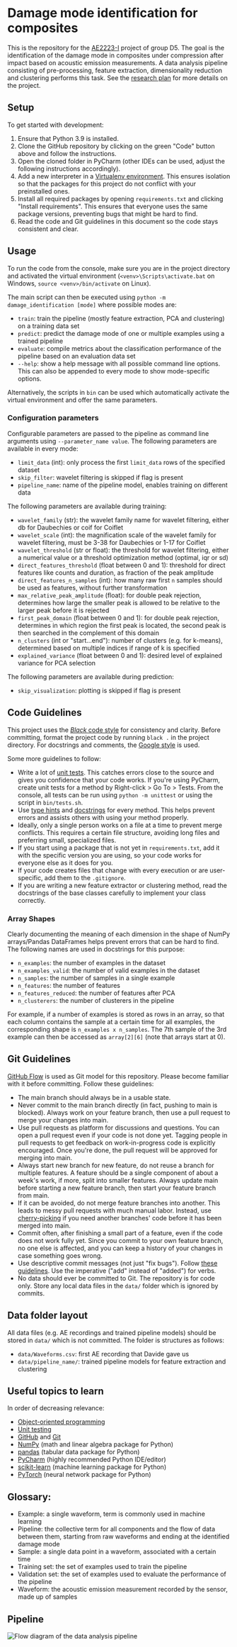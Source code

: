 # Damage mode identification for composites
This is the repository for the [AE2223-I](https://studiegids.tudelft.nl/a101_displayCourse.do?course_id=54305) project of group D5. The goal is the identification of the damage mode in composites under compression after impact based on acoustic emission measurements. A data analysis pipeline consisting of pre-processing, feature extraction, dimensionality reduction and clustering performs this task. See the [research plan](docs/Research_plan.pdf) for more details on the project.


## Setup
To get started with development:
1. Ensure that Python 3.9 is installed.
2. Clone the GitHub repository by clicking on the green "Code" button above and follow the instructions.
3. Open the cloned folder in PyCharm (other IDEs can be used, adjust the following instructions accordingly).
4. Add a new interpreter in a [Virtualenv environment](https://docs.python.org/3/tutorial/venv.html). This ensures isolation so that the packages for this project do not conflict with your preinstalled ones.
5. Install all required packages by opening `requirements.txt` and clicking "Install requirements". This ensures that everyone uses the same package versions, preventing bugs that might be hard to find.
6. Read the code and Git guidelines in this document so the code stays consistent and clear.


## Usage
To run the code from the console, make sure you are in the project directory and activated the virtual environment (`<venv>\Scripts\activate.bat` on Windows, `source <venv>/bin/activate` on Linux).

The main script can then be executed using `python -m damage_identification [mode]` where possible modes are:
* `train`: train the pipeline (mostly feature extraction, PCA and clustering) on a training data set
* `predict`: predict the damage mode of one or multiple examples using a trained pipeline 
* `evaluate`: compile metrics about the classification performance of the pipeline based on an evaluation data set
* `--help`: show a help message with all possible command line options. This can also be appended to every mode to show mode-specific options.

Alternatively, the scripts in `bin` can be used which automatically activate the virtual environment and offer the same parameters.

### Configuration parameters

Configurable parameters are passed to the pipeline as command line arguments
using `--parameter_name value`. The following parameters are available in every mode:
* `limit_data` (int): only process the first `limit_data` rows of the specified dataset
* `skip_filter`: wavelet filtering is skipped if flag is present
* `pipeline_name`: name of the pipeline model, enables training on different data

The following parameters are available during training:
* `wavelet_family` (str): the wavelet family name for wavelet filtering, either db for Daubechies or coif for Coiflet
* `wavelet_scale` (int): the magnification scale of the wavelet family for wavelet filtering, must be 3-38 for Daubechies or 1-17 for Coiflet
* `wavelet_threshold` (str or float): the threshold for wavelet filtering, either a numerical value or a threshold optimization method (optimal, iqr or sd)
* `direct_features_threshold` (float between 0 and 1): threshold for direct features like counts and duration, as fraction of the peak amplitude
* `direct_features_n_samples` (int): how many raw first `n` samples should be used as features, without further transformation
* `max_relative_peak_amplitude` (float): for double peak rejection, determines how large the smaller peak is allowed to be relative to the larger peak before it is rejected
* `first_peak_domain` (float between 0 and 1): for double peak rejection, determines in which region the first peak is located, the second peak is then searched in the complement of this domain
* `n_clusters` (int or "start...end"): number of clusters (e.g. for k-means), determined based on multiple indices if range of k is specified
* `explained_variance` (float between 0 and 1): desired level of explained variance for PCA selection

The following parameters are available during prediction:
* `skip_visualization`: plotting is skipped if flag is present



## Code Guidelines

This project uses the [_Black_ code style](https://github.com/psf/black) for consistency and clarity. Before committing,
format the project code by running `black .` in the project directory.  For docstrings and comments,
the [Google style](https://google.github.io/styleguide/pyguide.html#38-comments-and-docstrings) is used.

Some more guidelines to follow:
* Write a lot of [unit tests](https://docs.python.org/3/library/unittest.html). This catches errors close to the source and gives you confidence that your code works. If you're using PyCharm, create unit tests for a method by Right-click > Go To > Tests. From the console, all tests can be run using `python -m unittest` or using the script in `bin/tests.sh`.
* Use [type hints](https://docs.python.org/3/library/typing.html) and [docstrings](https://google.github.io/styleguide/pyguide.html#38-comments-and-docstrings) for every method. This helps prevent errors and assists others with using your method properly.
* Ideally, only a single person works on a file at a time to prevent merge conflicts. This requires a certain file structure,
  avoiding long files and preferring small, specialized files.
* If you start using a package that is not yet in `requirements.txt`, add it with the specific version you are using, so your code works for everyone else as it does for you.
* If your code creates files that change with every execution or are user-specific, add them to the `.gitignore`.
* If you are writing a new feature extractor or clustering method, read the docstrings of the base classes carefully to implement your class correctly.

### Array Shapes
Clearly documenting the meaning of each dimension in the shape of NumPy arrays/Pandas DataFrames helps prevent errors
that can be hard to find. The following names are used in docstrings for this purpose:

* `n_examples`: the number of examples in the dataset
* `n_examples_valid`: the number of valid examples in the dataset
* `n_samples`: the number of samples in a single example
* `n_features`: the number of features
* `n_features_reduced`: the number of features after PCA
* `n_clusterers`: the number of clusterers in the pipeline

For example, if a number of examples is stored as rows in an array, so that each column contains the sample at a certain
time for all examples, the corresponding shape is `n_examples x n_samples`. The 7th sample of the 3rd example can
then be accessed as `array[2][6]` (note that arrays start at 0).



## Git Guidelines
[GitHub Flow](https://docs.github.com/en/get-started/quickstart/github-flow) is used as Git model for this repository. Please become familiar with it before committing. Follow these guidelines:
* The main branch should always be in a usable state.
* Never commit to the main branch directly (in fact, pushing to main is blocked). Always work on your feature branch, then use a pull request to merge your changes into main.
* Use pull requests as platform for discussions and questions. You can open a pull request even if your code is not done yet. Tagging people in pull requests to get feedback on work-in-progress code is explicitly encouraged. Once you're done, the pull request will be approved for merging into main.
* Always start new branch for new feature, do not reuse a branch for multiple features. A feature should be a single component of about a week's work, if more, split into smaller features. Always update main before starting a new feature branch, then start your feature branch from main.
* If it can be avoided, do not merge feature branches into another. This leads to messy pull requests with much manual labor. Instead, use [cherry-picking](https://gitbetter.substack.com/p/how-to-use-git-cherry-pick-effectively) if you need another branches' code before it has been merged into main.
* Commit often, after finishing a small part of a feature, even if the code does not work fully yet. Since you commit to your own feature branch, no one else is affected, and you can keep a history of your changes in case something goes wrong.
* Use descriptive commit messages (not just "fix bugs"). Follow [these guidelines](https://gist.github.com/robertpainsi/b632364184e70900af4ab688decf6f53). Use the imperative ("add" instead of "added") for verbs.
* No data should ever be committed to Git. The repository is for code only. Store any local data files in the `data/` folder which is ignored by commits.



## Data folder layout
All data files (e.g. AE recordings and trained pipeline models) should be stored in `data/` which is not committed. The folder is structures as follows:
* `data/Waveforms.csv`: first AE recording that Davide gave us
* `data/pipeline_name/`: trained pipeline models for feature extraction and clustering



## Useful topics to learn
In order of decreasing relevance:
* [Object-oriented programming](https://realpython.com/python3-object-oriented-programming/)
* [Unit testing](https://docs.python.org/3/library/unittest.html)
* [GitHub](https://docs.github.com/en/get-started/quickstart/hello-world) and [Git](https://docs.github.com/en/get-started/using-git/about-git)
* [NumPy](https://numpy.org/devdocs/user/quickstart.html) (math and linear algebra package for Python)
* [pandas](https://pandas.pydata.org/docs/user_guide/10min.html) (tabular data package for Python)
* [PyCharm](https://www.jetbrains.com/pycharm/) (highly recommended Python IDE/editor)
* [scikit-learn](https://scikit-learn.org/stable/getting_started.html) (machine learning package for Python)
* [PyTorch](https://pytorch.org/tutorials/beginner/basics/intro.html) (neural network package for Python)



## Glossary:
* Example: a single waveform, term is commonly used in machine learning
* Pipeline: the collective term for all components and the flow of data between them, starting from raw waveforms and ending at the identified damage mode
* Sample: a single data point in a waveform, associated with a certain time
* Training set: the set of examples used to train the pipeline
* Validation set: the set of examples used to evaluate the performance of the pipeline
* Waveform: the acoustic emission measurement recorded by the sensor, made up of samples



## Pipeline
![Flow diagram of the data analysis pipeline](docs/data_analysis_pipeline.png)

